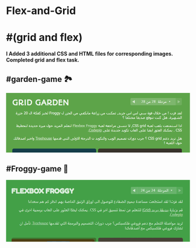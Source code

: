 # Flex-and-Grid

# #(grid and flex)

**I Added 3 additional CSS and HTML files for corresponding images. Completed grid and flex task.**

## #garden-game 🏞️

![grid game](./screenshots/Screenshot%202024-05-14%20060431.png)

## #Froggy-game 🐸

![flex game](./screenshots/Screenshot%202024-05-14%20060628.png)
